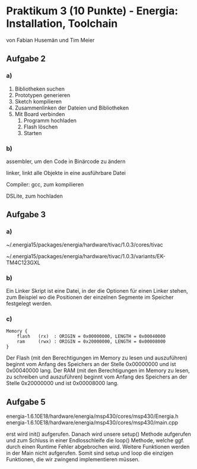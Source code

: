 # Praktikum 3 (10 Punkte) - Energia: Installation, Toolchain

von Fabian Husemän und Tim Meier

## Aufgabe 2

### a)

1. Bibliotheken suchen
2. Prototypen generieren
3. Sketch kompilieren
4. Zusammenlinken der Dateien und Bibliotheken
5. Mit Board verbinden
   1. Programm hochladen
   2. Flash löschen
   3. Starten

### b)

assembler, um den Code in Binärcode zu ändern

linker, linkt alle Objekte in eine ausführbare Datei

Compiler: gcc, zum kompilieren

DSLite, zum hochladen

## Aufgabe 3

### a)

 ~/.energia15/packages/energia/hardware/tivac/1.0.3/cores/tivac

 ~/.energia15/packages/energia/hardware/tivac/1.0.3/variants/EK-TM4C123GXL

### b)

Ein Linker Skript ist eine Datei, in der die Optionen für einen Linker stehen, zum Beispiel wo die Positionen der einzelnen Segmente im Speicher festgelegt werden. 

### c)

``` 
Memory {
	flash	(rx)  : ORIGIN = 0x00000000, LENGTH = 0x00040000
	ram		(rwx) : ORIGIN = 0x20000000, LENGTH = 0x00008000     
}
```

Der Flash (mit den Berechtigungen im Memory zu lesen und auszuführen) beginnt vom Anfang des Speichers an der Stelle 0x00000000 und ist 0x00040000 lang.
Der RAM (mit den Berechtigungen im Memory zu lesen, zu schreiben und auszuführen) beginnt vom Anfang des Speichers an der Stelle 0x20000000 und ist 0x00008000 lang.

## Aufgabe 5
energia-1.6.10E18/hardware/energia/msp430/cores/msp430/Energia.h
energia-1.6.10E18/hardware/energia/msp430/cores/msp430/main.cpp

erst wird init() aufgerufen.
Danach wird unsere setup() Methode aufgerufen
und zum Schluss in einer Endlosschleife die loop() Methode, welche ggf. durch einen Runtime Fehler abgebrochen wird.
Weitere Funktionen werden in der Main nicht aufgerufen. Somit sind setup und loop die einzigen Funktionen, die wir zwingend implementieren müssen.